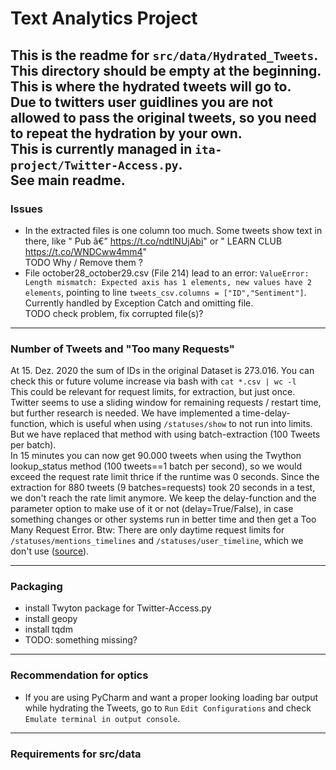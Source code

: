 # Text Analytics Project

This is the readme for `src/data/Hydrated_Tweets`.
This directory should be empty at the beginning. This is where the hydrated tweets will go to.  
Due to twitters user guidlines you are not allowed to pass the original tweets, so you need to repeat the hydration by your own.   
This is currently managed in `ita-project/Twitter-Access.py`.  
See main readme.
-----------
### Issues
* In the extracted files is one column too much. Some tweets show text in there, like " Pub  â€” https://t.co/ndtlNUjAbi" or " LEARN CLUB https://t.co/WNDCww4mm4"  
TODO Why / Remove them ?  
* File october28_october29.csv (File 214) lead to an error: `ValueError: Length mismatch: Expected axis has 1 elements, new values have 2 elements`, pointing to line 
`tweets_csv.columns = ["ID","Sentiment"]`. Currently handled by Exception Catch and omitting file.  
TODO check problem, fix corrupted file(s)? 

-------------
### Number of Tweets and "Too many Requests"
At 15. Dez. 2020 the sum of IDs in the original Dataset is 273.016. 
You can check this or future volume increase via bash with  `cat *.csv | wc -l`  
This could be relevant for request limits, for extraction, but just once.  
Twitter seems to use a sliding window for remaining requests / restart time, but further research is needed. 
We have implemented a time-delay-function, which is useful when using `/statuses/show` to not run into limits.
But we have replaced that method with using batch-extraction (100 Tweets per batch).  
In 15 minutes you can now get 90.000 tweets when using the Twython lookup_status method (100 tweets==1 batch per second), 
so we would exceed the request rate limit thrice if the runtime was 0 seconds. 
Since the extraction for 880 tweets (9 batches=requests) took 20 seconds in a test, 
we don't reach the rate limit anymore. We keep the delay-function and the parameter option to make use of it or not (delay=True/False), in case something changes or other systems run in better time and then get a Too Many Request Error.
Btw: There are only daytime request limits for `/statuses/mentions_timelines` and `/statuses/user_timeline`,
which we don't use ([source](https://developer.twitter.com/en/docs/twitter-api/v1/tweets/timelines/faq#:~:text=What%20are%20the%20new%20rate,auth%20and%20app%2Dauth%20requests.)).

----------
### Packaging
* install Twyton package for Twitter-Access.py
* install geopy
* install tqdm
* TODO: something missing? 
 ----------
### Recommendation for optics
* If you are using PyCharm and want a proper looking loading bar output while hydrating the Tweets, go to `Run` `Edit Configurations` and check `Emulate terminal in output console`.

-------------
### Requirements for src/data

